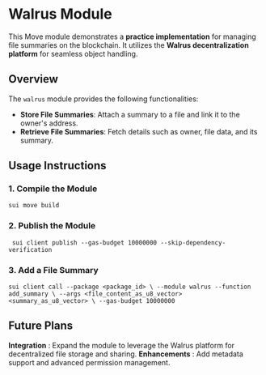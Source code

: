 # Walrus Module

This Move module demonstrates a **practice implementation** for managing file summaries on the blockchain. It utilizes the **Walrus decentralization platform** for seamless object handling.

## Overview

The `walrus` module provides the following functionalities:
- **Store File Summaries**: Attach a summary to a file and link it to the owner's address.
- **Retrieve File Summaries**: Fetch details such as owner, file data, and its summary.

## Usage Instructions
### 1. Compile the Module
` sui move build `

### 2. Publish the Module
`  sui client publish --gas-budget 10000000 --skip-dependency-verification  `

### 3. Add a File Summary
` sui client call --package <package_id> \
--module walrus --function add_summary \
--args <file_content_as_u8_vector> <summary_as_u8_vector> \
--gas-budget 10000000
`

## Future Plans
**Integration** : Expand the module to leverage the Walrus platform for decentralized file storage and sharing.
**Enhancements** : Add metadata support and advanced permission management.


